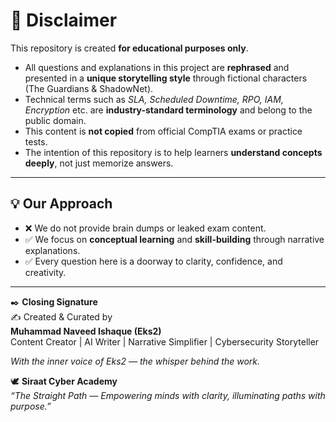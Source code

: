 # 📜 Disclaimer  

This repository is created **for educational purposes only**.  

- All questions and explanations in this project are **rephrased** and presented in a **unique storytelling style** through fictional characters (The Guardians & ShadowNet).  
- Technical terms such as *SLA, Scheduled Downtime, RPO, IAM, Encryption* etc. are **industry-standard terminology** and belong to the public domain.  
- This content is **not copied** from official CompTIA exams or practice tests.  
- The intention of this repository is to help learners **understand concepts deeply**, not just memorize answers.  

---

## 💡 Our Approach  
- ❌ We do not provide brain dumps or leaked exam content.  
- ✅ We focus on **conceptual learning** and **skill-building** through narrative explanations.  
- ✅ Every question here is a doorway to clarity, confidence, and creativity.  

---

✒️ **Closing Signature**  
✍️ Created & Curated by  
**Muhammad Naveed Ishaque (Eks2)**  
Content Creator | AI Writer | Narrative Simplifier | Cybersecurity Storyteller  

_With the inner voice of Eks2 — the whisper behind the work._  

🕊️ **Siraat Cyber Academy**  
*“The Straight Path — Empowering minds with clarity, illuminating paths with purpose.”*  
